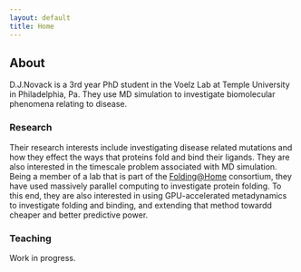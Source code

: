 ```yaml
---
layout: default
title: Home
---
```

## About
D.J.Novack is a 3rd year PhD student in the Voelz Lab at Temple University in Philadelphia, Pa. They use MD simulation to investigate biomolecular phenomena relating to disease. 

### Research
Their research interests include investigating disease related mutations and how they effect the ways that proteins fold and bind their ligands. They are also interested in the timescale problem associated with MD simulation. Being a member of a lab that is part of the [Folding@Home](https://foldingathome.org/) consortium, they have used massively parallel computing to investigate protein folding. To this end, they are also interested in using GPU-accelerated metadynamics to investigate folding and binding, and extending that method towardd cheaper and better predictive power.


### Teaching
Work in progress.
